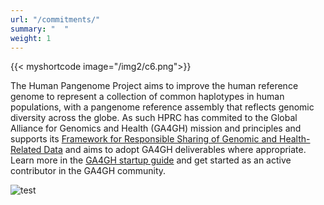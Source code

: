 ```yaml
---
url: "/commitments/"
summary: "  "
weight: 1
---
```

{{< myshortcode image="/img2/c6.png">}}

The Human Pangenome Project aims to improve the human reference genome to represent a collection of common haplotypes in human populations, with a pangenome reference assembly that reflects genomic diversity across the globe. As such HPRC has commited to the Global Alliance for Genomics and Health (GA4GH) mission and principles and supports its [Framework for Responsible Sharing of Genomic and Health-Related Data](https://www.ga4gh.org/genomic-data-toolkit/regulatory-ethics-toolkit/framework-for-responsible-sharing-of-genomic-and-health-related-data/) and aims to adopt GA4GH deliverables where appropriate. Learn more in the [GA4GH startup guide](https://www.ga4gh.org/about-us/startup-guide/) and get started as an active contributor in the GA4GH community.

![test](/img/ga-logo.png)